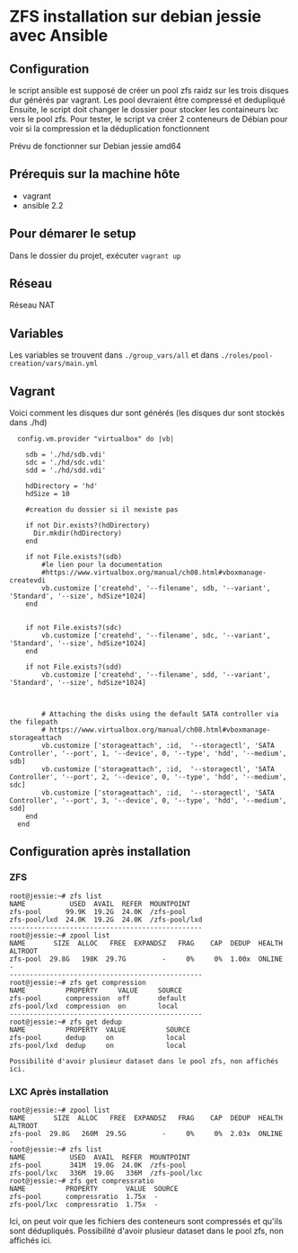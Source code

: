 # ZFS installation sur debian jessie avec Ansible

## Configuration

le script ansible est supposé de créer un pool zfs raidz sur les trois disques dur générés par vagrant.
Les pool devraient être compressé et dedupliqué
Ensuite, le script doit changer le dossier pour stocker les containeurs lxc vers le pool zfs.
Pour tester, le script va créer 2 conteneurs de Débian pour voir si la compression et la déduplication fonctionnent

Prévu de fonctionner sur Debian jessie amd64

## Prérequis sur la machine hôte

- vagrant 
- ansible 2.2

## Pour démarer le setup 

Dans le dossier du projet, exécuter `vagrant up`

## Réseau
Réseau NAT

## Variables
Les variables se trouvent dans ```./group_vars/all``` et dans ```./roles/pool-creation/vars/main.yml```

## Vagrant

Voici comment les disques dur sont générés (les disques dur sont stockés dans ./hd)
```
  config.vm.provider "virtualbox" do |vb|

    sdb = './hd/sdb.vdi'  
    sdc = './hd/sdc.vdi'  
    sdd = './hd/sdd.vdi'  

    hdDirectory = 'hd'
    hdSize = 10

    #creation du dossier si il nexiste pas

    if not Dir.exists?(hdDirectory)
      Dir.mkdir(hdDirectory)
    end

    if not File.exists?(sdb)  
        #le lien pour la documentation 
        #https://www.virtualbox.org/manual/ch08.html#vboxmanage-createvdi
        vb.customize ['createhd', '--filename', sdb, '--variant', 'Standard', '--size', hdSize*1024]
    end  


    if not File.exists?(sdc)  
        vb.customize ['createhd', '--filename', sdc, '--variant', 'Standard', '--size', hdSize*1024]
    end  

    if not File.exists?(sdd)  
        vb.customize ['createhd', '--filename', sdd, '--variant', 'Standard', '--size', hdSize*1024]

        

        # Attaching the disks using the default SATA controller via the filepath
        # https://www.virtualbox.org/manual/ch08.html#vboxmanage-storageattach
        vb.customize ['storageattach', :id,  '--storagectl', 'SATA Controller', '--port', 1, '--device', 0, '--type', 'hdd', '--medium', sdb]
        vb.customize ['storageattach', :id,  '--storagectl', 'SATA Controller', '--port', 2, '--device', 0, '--type', 'hdd', '--medium', sdc]
        vb.customize ['storageattach', :id,  '--storagectl', 'SATA Controller', '--port', 3, '--device', 0, '--type', 'hdd', '--medium', sdd]
    end  
  end
```
## Configuration après installation
### ZFS

```
root@jessie:~# zfs list
NAME           USED  AVAIL  REFER  MOUNTPOINT
zfs-pool      99.9K  19.2G  24.0K  /zfs-pool
zfs-pool/lxd  24.0K  19.2G  24.0K  /zfs-pool/lxd
------------------------------------------------
root@jessie:~# zpool list
NAME       SIZE  ALLOC   FREE  EXPANDSZ   FRAG    CAP  DEDUP  HEALTH  ALTROOT
zfs-pool  29.8G   198K  29.7G         -     0%     0%  1.00x  ONLINE  -
------------------------------------------------
root@jessie:~# zfs get compression 
NAME          PROPERTY     VALUE     SOURCE
zfs-pool      compression  off       default
zfs-pool/lxd  compression  on        local
------------------------------------------------
root@jessie:~# zfs get dedup
NAME          PROPERTY  VALUE          SOURCE
zfs-pool      dedup     on             local
zfs-pool/lxd  dedup     on             local

Possibilité d'avoir plusieur dataset dans le pool zfs, non affichés ici.

```
### LXC Après installation
```
root@jessie:~# zpool list
NAME       SIZE  ALLOC   FREE  EXPANDSZ   FRAG    CAP  DEDUP  HEALTH  ALTROOT
zfs-pool  29.8G   260M  29.5G         -     0%     0%  2.03x  ONLINE  -
root@jessie:~# zfs list
NAME           USED  AVAIL  REFER  MOUNTPOINT
zfs-pool       341M  19.0G  24.0K  /zfs-pool
zfs-pool/lxc   336M  19.0G   336M  /zfs-pool/lxc
root@jessie:~# zfs get compressratio 
NAME          PROPERTY       VALUE  SOURCE
zfs-pool      compressratio  1.75x  -
zfs-pool/lxc  compressratio  1.75x  -

```
Ici, on peut voir que les fichiers des conteneurs sont compressés et qu'ils sont dédupliqués.
Possibilité d'avoir plusieur dataset dans le pool zfs, non affichés ici.
